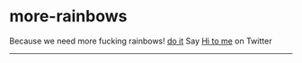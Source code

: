 more-rainbows
=============
Because we need more fucking rainbows!
[do it](http://roachhd.github.io/more-rainbows)
Say [Hi to me](https://twitter.com/mektball) on Twitter
***
